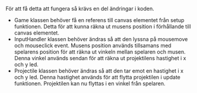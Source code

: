 För att få detta att fungera så krävs en del ändringar i koden.
* Game klassen behöver få en referens till canvas elementet från setup funktionen. Detta för att kunna räkna ut musens position i förhållande till canvas elementet.
* InputHandler klassen behöver ändras så att den lyssna på mousemove och mouseclick event. Musens position används tillsamans med spelarens position för att räkna ut vinkeln mellan spelaren och musen. Denna vinkel används sendan för att räkna ut projektilens hastighet i x och y led.
* Projectile klassen behöver ändras så att den tar emot en hastighet i x och y led. Denna hastighet används för att flytta projektilen i update funktionen. Projektilen kan nu flyttas i en vinkel från spelaren.